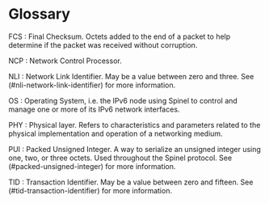 # Glossary #

<!-- RQ -- Alphabetize before finalization. -->

FCS
: Final Checksum. Octets added to the end of a packet to help determine if the packet was received without corruption.

NCP
: Network Control Processor.

NLI
: Network Link Identifier. May be a value between zero and three. See (#nli-network-link-identifier) for more information.

OS
: Operating System, i.e. the IPv6 node using Spinel to control and manage one or more of its IPv6 network interfaces.

PHY
: Physical layer. Refers to characteristics and parameters related to the physical implementation and operation of a networking medium.

PUI
: Packed Unsigned Integer. A way to serialize an unsigned integer using one, two, or three octets. Used throughout the Spinel protocol. See (#packed-unsigned-integer) for more information.

TID
: Transaction Identifier. May be a value between zero and fifteen. See (#tid-transaction-identifier) for more information.

